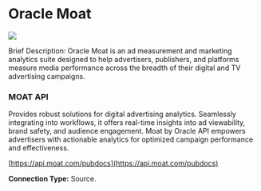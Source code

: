 # Oracle Moat

![](https://lh7-us.googleusercontent.com/iCcZ45Xv\_SVFCUbLZsULAxMMfK106XAADU2VPtGRor0p-jDr\_K0r4NxqGjLfLj2Xy5XqZ4CA9vNHGSCBUmhTf7o\_cuZIgPiWGvIWNxPpZ5zBbHGCDoPq4qfL-guYAmEwWQqC9Co5hdudY\_5bv9gtAg)

Brief Description:  Oracle Moat is an ad measurement and marketing analytics suite designed to help advertisers, publishers, and platforms measure media performance across the breadth of their digital and TV advertising campaigns.

### MOAT API &#x20;

Provides robust solutions for digital advertising analytics. Seamlessly integrating into workflows, it offers real-time insights into ad viewability, brand safety, and audience engagement. Moat by Oracle API empowers advertisers with actionable analytics for optimized campaign performance and effectiveness.

[https://api.moat.com/pubdocs](https://api.moat.com/pubdocs)

**Connection Type:** Source.
